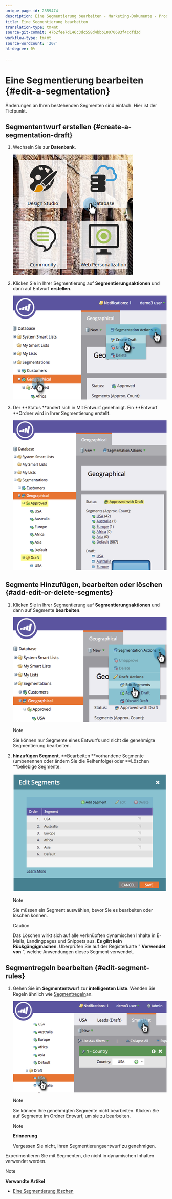 ```yaml
---
unique-page-id: 2359474
description: Eine Segmentierung bearbeiten - Marketing-Dokumente - Produktdokumentation
title: Eine Segmentierung bearbeiten
translation-type: tm+mt
source-git-commit: 47b2fee7d146c3dc558d4bbb10070683f4cdfd3d
workflow-type: tm+mt
source-wordcount: '207'
ht-degree: 0%

---
```



# Eine Segmentierung bearbeiten {#edit-a-segmentation}

Änderungen an Ihren bestehenden Segmenten sind einfach. Hier ist der Tiefpunkt.

## Segmententwurf erstellen {#create-a-segmentation-draft}

1. Wechseln Sie zur **Datenbank**.

   ![](assets/db.png)

1. Klicken Sie in Ihrer Segmentierung auf **Segmentierungsaktionen** und dann auf Entwurf **erstellen**.

   ![](assets/two.png)

1. Der **Status **ändert sich in Mit Entwurf genehmigt. Ein **Entwurf **Ordner wird in Ihrer Segmentierung erstellt.

   ![](assets/three.png)

## Segmente Hinzufügen, bearbeiten oder löschen {#add-edit-or-delete-segments}

1. Klicken Sie in Ihrer Segmentierung auf **Segmentierungsaktionen** und dann auf Segmente **bearbeiten**.

   ![](assets/four.png)

   >[!NOTE]
   >
   >Sie können nur Segmente eines Entwurfs und nicht die genehmigte Segmentierung bearbeiten.

1. **hinzufügen Segment**, **Bearbeiten **vorhandene Segmente (umbenennen oder ändern Sie die Reihenfolge) oder **Löschen **beliebige Segmente.

   ![](assets/image2014-9-16-9-3a6-3a9.png)

   >[!NOTE]
   >
   >Sie müssen ein Segment auswählen, bevor Sie es bearbeiten oder löschen können.

   >[!CAUTION]
   >
   >Das Löschen wirkt sich auf alle verknüpften dynamischen Inhalte in E-Mails, Landingpages und Snippets aus. **Es gibt kein Rückgängigmachen**. Überprüfen Sie auf der Registerkarte &quot; **Verwendet von** &quot;, welche Anwendungen dieses Segment verwendet.

## Segmentregeln bearbeiten {#edit-segment-rules}

1. Gehen Sie im **Segmententwurf** zur **intelligenten Liste**. Wenden Sie Regeln ähnlich wie [Segmentregeln](http://docs.marketo.com/display/public/DOCS/Define+Segment+Rules)an.

   ![](assets/image2014-9-16-9-3a6-3a20.png)

   >[!NOTE]
   >
   >Sie können Ihre genehmigten Segmente nicht bearbeiten. Klicken Sie auf Segmente im Ordner Entwurf, um sie zu bearbeiten.

   >[!NOTE]
   >
   >**Erinnerung**
   >
   >
   >Vergessen Sie nicht, Ihren Segmentierungsentwurf zu genehmigen.

Experimentieren Sie mit Segmenten, die nicht in dynamischen Inhalten verwendet werden.

>[!NOTE]
>
>**Verwandte Artikel**
>
>* [Eine Segmentierung löschen](delete-a-segmentation.md)

>



